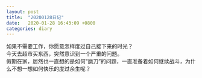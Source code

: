 ```yaml
---
layout: post
title:  "20200128日记"
date:   2020-01-28 16:43:09 +0800
categories: diary
---
```


如果不需要工作，你愿意怎样度过自己接下来的时光？  
今天去超市买东西，突然意识到一个严重的问题。  
假期在家，居然也一直想的是如何“磨刀”的问题，一直准备着如何继续战斗，为什么不想一想如何快乐的度过余生呢？